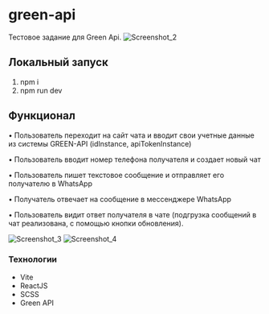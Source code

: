 # green-api
Тестовое задание для Green Api.
![Screenshot_2](https://github.com/GudRom/green-api/assets/88783602/5dc66a23-2b77-46f6-8efb-2b9a627a63ec)

## Локальный запуск
1. npm i
2. npm run dev

## Функционал
• Пользователь переходит на сайт чата и вводит свои учетные данные из системы GREEN-API (idInstance, apiTokenInstance)

• Пользователь вводит номер телефона получателя и создает новый чат

• Пользователь пишет текстовое сообщение и отправляет его получателю в WhatsApp

• Получатель отвечает на сообщение в мессенджере WhatsApp

• Пользователь видит ответ получателя в чате (подгрузка сообщений в чат реализована, с помощью кнопки обновления).

![Screenshot_3](https://github.com/GudRom/green-api/assets/88783602/8847ee25-7d17-4faa-84e9-f7d2eac2cc9a)
![Screenshot_4](https://github.com/GudRom/green-api/assets/88783602/b0e8f8e9-c550-4f58-bcb0-a5de46fe5a64)

### Технологии
 - Vite
 - ReactJS
 - SCSS
 - Green API
